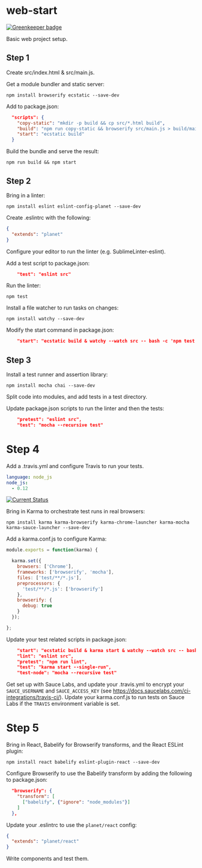 # web-start

[![Greenkeeper badge](https://badges.greenkeeper.io/tschaub/web-start.svg)](https://greenkeeper.io/)

Basic web project setup.

## Step 1

Create src/index.html & src/main.js.

Get a module bundler and static server:

    npm install browserify ecstatic --save-dev

Add to package.json:

```json
  "scripts": {
    "copy-static": "mkdir -p build && cp src/*.html build",
    "build": "npm run copy-static && browserify src/main.js > build/main.js",
    "start": "ecstatic build"
  }
```

Build the bundle and serve the result:

    npm run build && npm start

## Step 2

Bring in a linter:

    npm install eslint eslint-config-planet --save-dev

Create .eslintrc with the following:

```json
{
  "extends": "planet"
}
```

Configure your editor to run the linter (e.g. SublimeLinter-eslint).

Add a test script to package.json:

```json
    "test": "eslint src"
```

Run the linter:

    npm test

Install a file watcher to run tasks on changes:

    npm install watchy --save-dev

Modify the start command in package.json:

```json
    "start": "ecstatic build & watchy --watch src -- bash -c 'npm test && npm run build'",
```

## Step 3

Install a test runner and assertion library:

    npm install mocha chai --save-dev

Split code into modules, and add tests in a test directory.

Update package.json scripts to run the linter and then the tests:

```json
    "pretest": "eslint src",
    "test": "mocha --recursive test"
```

# Step 4

Add a .travis.yml and configure Travis to run your tests.

```yml
language: node_js
node_js:
  - 0.12
```

[![Current Status](https://secure.travis-ci.org/tschaub/web-start.svg?branch=master)](https://travis-ci.org/tschaub/web-start)

Bring in Karma to orchestrate test runs in real browsers:

    npm install karma karma-browserify karma-chrome-launcher karma-mocha karma-sauce-launcher --save-dev

Add a karma.conf.js to configure Karma:
```js
module.exports = function(karma) {

  karma.set({
    browsers: ['Chrome'],
    frameworks: ['browserify', 'mocha'],
    files: ['test/**/*.js'],
    preprocessors: {
      'test/**/*.js': ['browserify']
    },
    browserify: {
      debug: true
    }
  });

};
```

Update your test related scripts in package.json:
```json
    "start": "ecstatic build & karma start & watchy --watch src -- bash -c 'npm run lint && npm run build'",
    "lint": "eslint src",
    "pretest": "npm run lint",
    "test": "karma start --single-run",
    "test-node": "mocha --recursive test"
```

Get set up with Sauce Labs, and update your .travis.yml to encrypt your `SAUCE_USERNAME` and `SAUCE_ACCESS_KEY` (see https://docs.saucelabs.com/ci-integrations/travis-ci/).  Update your karma.conf.js to run tests on Sauce Labs if the `TRAVIS` environment variable is set.

# Step 5

Bring in React, Babelify for Browserify transforms, and the React ESLint plugin:

    npm install react babelify eslint-plugin-react --save-dev

Configure Browserify to use the Babelify transform by adding the following to package.json:

```json
  "browserify": {
    "transform": [
      ["babelify", {"ignore": "node_modules"}]
    ]
  },
```

Update your .eslintrc to use the `planet/react` config:

```json
{
  "extends": "planet/react"
}
```

Write components and test them.
